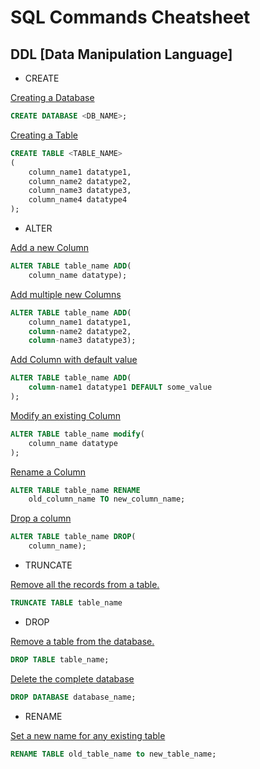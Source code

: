 # SQL Commands Cheatsheet

## DDL [Data Manipulation Language]

* CREATE

[Creating a Database](#)
```sql 
CREATE DATABASE <DB_NAME>; 
```

[Creating a Table](#)
```sql
CREATE TABLE <TABLE_NAME>
(
    column_name1 datatype1,
    column_name2 datatype2,
    column_name3 datatype3,
    column_name4 datatype4
);
```


* ALTER

[Add a new Column](#)
```sql
ALTER TABLE table_name ADD(
    column_name datatype);
```
[Add multiple new Columns](#)
```sql
ALTER TABLE table_name ADD(
    column_name1 datatype1, 
    column-name2 datatype2, 
    column-name3 datatype3);
```
[Add Column with default value](#)
```sql
ALTER TABLE table_name ADD(
    column-name1 datatype1 DEFAULT some_value
);
```
[Modify an existing Column](#)
```sql
ALTER TABLE table_name modify(
    column_name datatype
);
```
[Rename a Column](#)
```sql
ALTER TABLE table_name RENAME 
    old_column_name TO new_column_name;
```
[Drop a column](#)
```sql
ALTER TABLE table_name DROP(
    column_name);
```


* TRUNCATE


[Remove all the records from a table.](#)
```sql
TRUNCATE TABLE table_name
```



* DROP


[Remove a table from the database.](#)
```sql
DROP TABLE table_name;
```
[Delete the complete database](#)
```sql
DROP DATABASE database_name;
```



* RENAME


[Set a new name for any existing table](#)
```sql
RENAME TABLE old_table_name to new_table_name;
```

